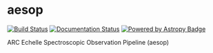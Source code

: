 # aesop

[![Build Status](https://travis-ci.org/bmorris3/aesop.svg?branch=master)](https://travis-ci.org/bmorris3/aesop) [![Documentation Status](https://readthedocs.org/projects/arces/badge/?version=latest)](http://arces.readthedocs.io/en/latest/?badge=latest) [![Powered by Astropy Badge](http://img.shields.io/badge/powered%20by-AstroPy-orange.svg?style=flat)](http://www.astropy.org) 


ARC Echelle Spectroscopic Observation Pipeline (aesop)

